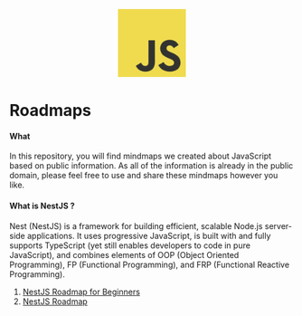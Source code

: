 <p align="center">
  <a href="http://nestjs.com/" target="blank"><img src="https://raw.githubusercontent.com/github/explore/80688e429a7d4ef2fca1e82350fe8e3517d3494d/topics/javascript/javascript.png" width="120" alt="Nest Logo" /></a> <br>
</p>

# Roadmaps

#### What

In this repository, you will find mindmaps we created about JavaScript based on public information. As all of the information is already in the public domain, please feel free to use and share these mindmaps however you like.

#### What is NestJS ?

Nest (NestJS) is a framework for building efficient, scalable Node.js server-side applications. It uses progressive JavaScript, is built with and fully supports TypeScript (yet still enables developers to code in pure JavaScript), and combines elements of OOP (Object Oriented Programming), FP (Functional Programming), and FRP (Functional Reactive Programming).

1. [NestJS Roadmap for Beginners](https://github.com/Somasekhar1712/Roadmaps/tree/main/NestJs/Beginners)
2. [NestJS Roadmap](https://whimsical.com/nestjs-roadmap-ULJDxUceE9WbfYQ3ckPmwm)

